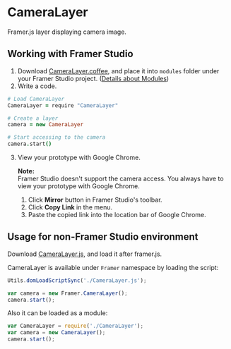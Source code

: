 CameraLayer
===========

Framer.js layer displaying camera image.

Working with Framer Studio
-----

1. Download [CameraLayer.coffee](https://raw.githubusercontent.com/ktcy/CameraLayer/master/src/CameraLayer.coffee), and place it into `modules` folder under your Framer Studio project. ([Details about Modules](http://framerjs.com/docs/#modules.modules))
2. Write a code.
  ```coffee
  # Load CameraLayer
  CameraLayer = require "CameraLayer"

  # Create a layer
  camera = new CameraLayer

  # Start accessing to the camera
  camera.start()
  ```
3. View your prototype with Google Chrome.

   **Note:**  
   Framer Studio doesn't support the camera access. You always have to view your prototype with Google Chrome.
   1. Click **Mirror** button in Framer Studio's toolbar.
   2. Click **Copy Link** in the menu.
   3. Paste the copied link into the location bar of Google Chrome.


Usage for non-Framer Studio environment
-----

Download [CameraLayer.js](https://github.com/ktcy/CameraLayer/tree/master/lib), and load it after framer.js.

CameraLayer is available under `Framer` namespace by loading the script:
```js
Utils.domLoadScriptSync('./CameraLayer.js');

var camera = new Framer.CameraLayer();
camera.start();
```

Also it can be loaded as a module:
```js
var CameraLayer = require('./CameraLayer');
var camera = new CameraLayer();
camera.start();
```
